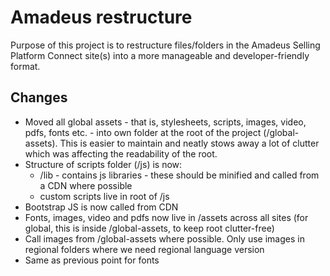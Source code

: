 # Amadeus restructure

Purpose of this project is to restructure files/folders in the Amadeus Selling Platform Connect site(s) into a more manageable and developer-friendly format.

## Changes

- Moved all global assets - that is, stylesheets, scripts, images, video, pdfs, fonts etc. - into own folder at the root of the project (/global-assets). This is easier to maintain and neatly stows away a lot of clutter which was affecting the readability of the root.
- Structure of scripts folder (/js) is now:
    - /lib - contains js libraries - these should be minified and called from a CDN where possible
    - custom scripts live in root of /js
- Bootstrap JS is now called from CDN
- Fonts, images, video and pdfs now live in /assets across all sites (for global, this is inside /global-assets, to keep root clutter-free)
- Call images from /global-assets where possible. Only use images in regional folders where we need regional language version
- Same as previous point for fonts